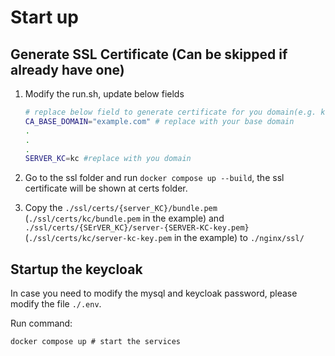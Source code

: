 # Start up

## Generate SSL Certificate (Can be skipped if already have one)

1. Modify the run.sh, update below fields
    ```sh
    # replace below field to generate certificate for you domain(e.g. kc.example.com)
    CA_BASE_DOMAIN="example.com" # replace with your base domain
    .
    .
    .
    SERVER_KC=kc #replace with you domain 
    ```

2. Go to the ssl folder and run `docker compose up --build`, the ssl certificate will be shown at certs folder.

3. Copy the `./ssl/certs/{server_KC}/bundle.pem` (`./ssl/certs/kc/bundle.pem` in the example) and `./ssl/certs/{SErVER_KC}/server-{SERVER-KC-key.pem}` (`./ssl/certs/kc/server-kc-key.pem` in the example) to `./nginx/ssl/`

## Startup the keycloak
In case you need to modify the mysql and keycloak password, please modify the file `./.env`.

Run command:
```shell
docker compose up # start the services
```

